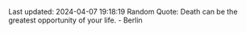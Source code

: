 Last updated: 2024-04-07 19:18:19
Random Quote: Death can be the greatest opportunity of your life. - Berlin